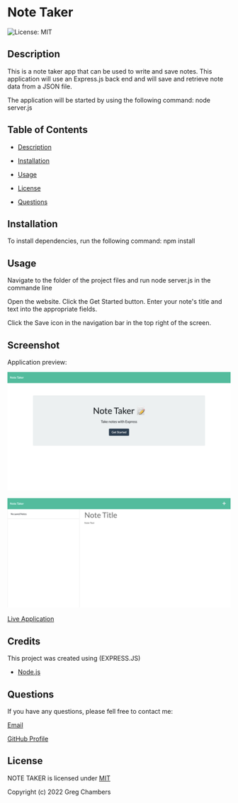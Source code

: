 # Note Taker

![License: MIT](https://img.shields.io/static/v1?label=License&message=mit&color=blue)

## Description
This is a note taker app
 that can be used to write and save notes. This application will use an Express.js back end and will save and retrieve note data from a JSON file.

The application will be started by using the following command: node server.js

## Table of Contents

- [Description](#Description)

- [Installation](#Installation)

- [Usage](#Usage)

- [License](#License)

- [Questions](#Questions)

## Installation

To install dependencies, run the following command: npm install

## Usage

Navigate to the folder of the project files and run node server.js in the commande line

Open the website. Click the Get Started button. Enter your note's title and text into the appropriate fields.

Click the Save icon in the navigation bar in the top right of the screen.

## Screenshot

Application preview:

![notetakerhome](Note-TakerHome.png)

![notetakertitle](Note-TakerText.png)

[Live Application](https://whispering-reaches-08280.herokuapp.com/)

## Credits

This project was created using (EXPRESS.JS)
- [Node.js](https://nodejs.org/en/)

## Questions

If you have any questions, please fell free to contact me:

[Email](chambersg16@yahoo.com)

[GitHub Profile](https://github.com/Gcoder9/notetaker1)

## License

NOTE TAKER is licensed under [MIT](https://choosealicense.com/licenses/mit)

Copyright (c) 2022 Greg Chambers